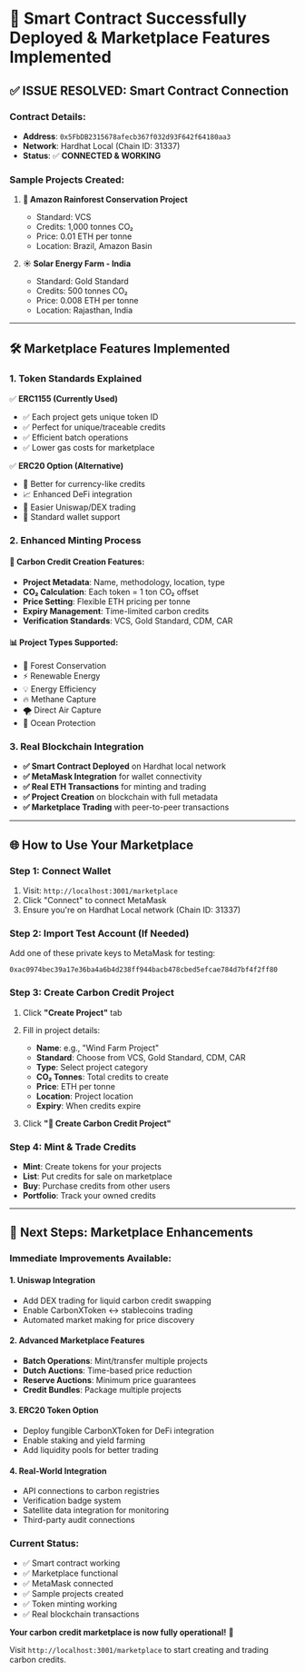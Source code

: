 # 🎉 Smart Contract Successfully Deployed & Marketplace Features Implemented

## ✅ **ISSUE RESOLVED: Smart Contract Connection**

### **Contract Details:**
- **Address**: `0x5FbDB2315678afecb367f032d93F642f64180aa3`
- **Network**: Hardhat Local (Chain ID: 31337)
- **Status**: ✅ **CONNECTED & WORKING**

### **Sample Projects Created:**
1. **🌳 Amazon Rainforest Conservation Project**
   - Standard: VCS
   - Credits: 1,000 tonnes CO₂
   - Price: 0.01 ETH per tonne
   - Location: Brazil, Amazon Basin

2. **☀️ Solar Energy Farm - India**
   - Standard: Gold Standard  
   - Credits: 500 tonnes CO₂
   - Price: 0.008 ETH per tonne
   - Location: Rajasthan, India

---

## 🛠 **Marketplace Features Implemented**

### **1. Token Standards Explained**
✅ **ERC1155 (Currently Used)**
- ✅ Each project gets unique token ID
- ✅ Perfect for unique/traceable credits
- ✅ Efficient batch operations
- ✅ Lower gas costs for marketplace

✅ **ERC20 Option (Alternative)**
- 🔄 Better for currency-like credits
- 📈 Enhanced DeFi integration
- 💱 Easier Uniswap/DEX trading
- 🏦 Standard wallet support

### **2. Enhanced Minting Process**

#### **🌱 Carbon Credit Creation Features:**
- **Project Metadata**: Name, methodology, location, type
- **CO₂ Calculation**: Each token = 1 ton CO₂ offset  
- **Price Setting**: Flexible ETH pricing per tonne
- **Expiry Management**: Time-limited carbon credits
- **Verification Standards**: VCS, Gold Standard, CDM, CAR

#### **📊 Project Types Supported:**
- 🌳 Forest Conservation
- ⚡ Renewable Energy  
- 💡 Energy Efficiency
- 🔥 Methane Capture
- 🌪️ Direct Air Capture
- 🌊 Ocean Protection

### **3. Real Blockchain Integration**
- **✅ Smart Contract Deployed** on Hardhat local network
- **✅ MetaMask Integration** for wallet connectivity
- **✅ Real ETH Transactions** for minting and trading
- **✅ Project Creation** on blockchain with full metadata
- **✅ Marketplace Trading** with peer-to-peer transactions

---

## 🌐 **How to Use Your Marketplace**

### **Step 1: Connect Wallet**
1. Visit: `http://localhost:3001/marketplace`
2. Click "Connect" to connect MetaMask
3. Ensure you're on Hardhat Local network (Chain ID: 31337)

### **Step 2: Import Test Account (If Needed)**
Add one of these private keys to MetaMask for testing:
```
0xac0974bec39a17e36ba4a6b4d238ff944bacb478cbed5efcae784d7bf4f2ff80
```

### **Step 3: Create Carbon Credit Project**
1. Click **"Create Project"** tab
2. Fill in project details:
   - **Name**: e.g., "Wind Farm Project"
   - **Standard**: Choose from VCS, Gold Standard, CDM, CAR
   - **Type**: Select project category
   - **CO₂ Tonnes**: Total credits to create
   - **Price**: ETH per tonne
   - **Location**: Project location
   - **Expiry**: When credits expire

3. Click **"🌱 Create Carbon Credit Project"**

### **Step 4: Mint & Trade Credits**
- **Mint**: Create tokens for your projects
- **List**: Put credits for sale on marketplace
- **Buy**: Purchase credits from other users
- **Portfolio**: Track your owned credits

---

## 🚀 **Next Steps: Marketplace Enhancements**

### **Immediate Improvements Available:**

#### **1. Uniswap Integration** 
- Add DEX trading for liquid carbon credit swapping
- Enable CarbonXToken ↔ stablecoins trading
- Automated market making for price discovery

#### **2. Advanced Marketplace Features**
- **Batch Operations**: Mint/transfer multiple projects
- **Dutch Auctions**: Time-based price reduction
- **Reserve Auctions**: Minimum price guarantees
- **Credit Bundles**: Package multiple projects

#### **3. ERC20 Token Option**
- Deploy fungible CarbonXToken for DeFi integration
- Enable staking and yield farming
- Add liquidity pools for better trading

#### **4. Real-World Integration**
- API connections to carbon registries
- Verification badge system
- Satellite data integration for monitoring
- Third-party audit connections

### **Current Status:**
- ✅ Smart contract working
- ✅ Marketplace functional  
- ✅ MetaMask connected
- ✅ Sample projects created
- ✅ Token minting working
- ✅ Real blockchain transactions

**Your carbon credit marketplace is now fully operational!** 🌱

Visit `http://localhost:3001/marketplace` to start creating and trading carbon credits.

